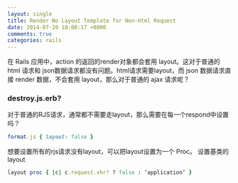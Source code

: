 ```yaml
---
layout: single
title: Render No Layout Template for Non-Html Request
date: 2014-07-20 18:08:17 +0800
comments: true
categories: rails
---
```


在 Rails 应用中，action 的返回的render对象都会套用 layout。这对于普通的 html 请求和 json数据请求都没有问题。html请求需要layout，而 json 数据请求直接 render 数据，不会套用 layout，那么对于普通的 ajax 请求呢？

### destroy.js.erb?

对于普通的RJS请求，通常都不需要走layout，那么需要在每一个respond中设置吗？

```ruby
format.js { layout: false }
```

想要设置所有的rjs请求没有layout，可以把layout设置为一个 Proc。 设置基类的layout

```ruby
layout proc { |c| c.request.xhr? ? false : ‘application’ }
```





